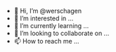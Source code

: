 - 👋 Hi, I’m @werschagen
- 👀 I’m interested in ...
- 🌱 I’m currently learning ...
- 💞️ I’m looking to collaborate on ...
- 📫 How to reach me ...

<!---
werschagen/werschagen is a ✨ special ✨ repository because its `README.md` (this file) appears on your GitHub profile.
You can click the Preview link to take a look at your changes.
--->
